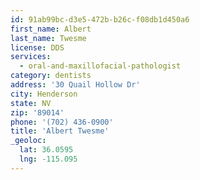 ```yaml
---
id: 91ab99bc-d3e5-472b-b26c-f08db1d450a6
first_name: Albert
last_name: Twesme
license: DDS
services:
  - oral-and-maxillofacial-pathologist
category: dentists
address: '30 Quail Hollow Dr'
city: Henderson
state: NV
zip: '89014'
phone: '(702) 436-0900'
title: 'Albert Twesme'
_geoloc:
  lat: 36.0595
  lng: -115.095
---
```

